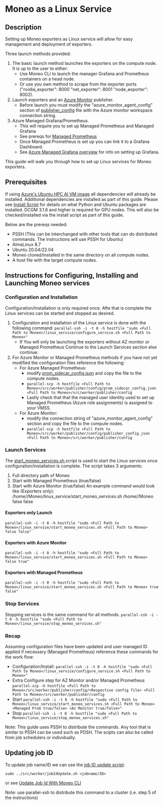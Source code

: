 Moneo as a Linux Service
=====
Description
-----
Setting up Moneo exporters as Linux service will allow for easy management and deployment of exporters.


Three launch methods provided:
1. The basic launch method launches the exporters on the compute node. It is up to the user to either:
   - Use Moneo CLI to launch the manager Grafana and Prometheus containers on a head node.
   - Or use you own method to scrape from the exporter ports ("nvidia_exporter": 8000 "net_exporter": 8001 "node_exporter": 8002).
2. Launch exporters and an [Azure Monitor](../docs/AzureMonitorAgent.md) publisher.
   - Before launch you must modify the "azure_monitor_agent_config" section of [publisher_config](../src/worker/publisher/config/publisher_config.json) file with the Azure monitor workspace connection string.
3. Azure Managed Grafana/Prometheus.
   - This will require you to set up Managed Prometheus and Managed Grafana
   - See prereqs for [Managed Prometheus](../docs/ManagedPrometheusAgent.md)
   - Once Managed Prometheus is set up you can link it to a Grafana Dashboard.
   - See [Azure Managed Grafana overview](https://learn.microsoft.com/en-us/azure/managed-grafana/overview) for info on setting up Grafana.

This guide will walk you through how to set up Linux services for Moneo exporters.

Prerequisites
-----
If using [Azure's Ubuntu HPC AI VM image](https://azuremarketplace.microsoft.com/en-us/marketplace/apps/microsoft-dsvm.ubuntu-hpc?tab=overview) all dependencies will already be installed. Additional dependencies are installed as part of this guide. Please see [Install Script](../src/worker/install/install.sh) for details on what Python and Ubuntu packages are installed. DCGM 3.1.6 and higher is required for GPU nodes. This will also be checked/installed via the install script as part of this guide.

Below are the prereqs needed:
- PSSH (This can be interchanged with other tools that can do distributed commands. The instructions will use PSSH for Ubuntu)
- AlmaLinux 8.7
- Ubuntu 20.04/22.04
- Moneo cloned/installed in the same directory on all compute nodes.
- A host file with the target compute nodes.
 

Instructions for Configuring, Installing and Launching Moneo services
-----
### Configuration and Installation ###
Configuration/Installation is only required once. Afte that is complete the Linux services can be started and stopped as desired.
1. Configuration and installation of the Linux service is done with the following command:
   ```parallel-ssh -i -t 0 -h hostfile "sudo <Full Path to Moneo>/linux_service/configure_service.sh <Full Path to Moneo>"```
   - If You will only be launching the exporters without AZ monitor or Managed Prometheus Continue to the Launch Services section else continue.
2. For Azure Monitor or Managed Prometheus methods if you have not yet modified the configuration files reference the following:
   - For Azure Managed Prometheus:
     - modify [prom_sidecar_config.json](../src/worker/publisher/config) and copy the file to the compute nodes.
     - ```parallel-scp -h hostfile <Full Path to Moneo>/src/worker/publisher/config/prom_sidecar_config.json  <Full Path to Moneo>/src/worker/publisher/config```
     - Lastly check that that the managed user identity used to set up Managed Prometheus (Azure role assignments) is assigned to your VMSS.
   - For Azure Monitor:
      -  modify the connection string of "azure_monitor_agent_config" section and copy the file to the compute nodes.
      -  ```parallel-scp -h hostfile <Full Path to Moneo>/src/worker/publisher/config/publisher_config.json <Full Path to Moneo>/src/worker/publisher/config```
### Launch Services ###
The [start_moneo_services.sh ](./start_moneo_services.sh) script is used to start the Linux services once configuration/installation is complete.
The script takes 3 arguments:
 1. Full directory path of Moneo
 2. Start with Managed Prometheus (true/false)
 3. Start with Azure Monitor (true/false)
 An example command would look like (Exporters only): /home/<user>/Moneo/linux_service/start_moneo_services.sh /home/<user>/Moneo false false
   
#### Exporters only Launch ####
```parallel-ssh -i -t 0 -h hostfile "sudo <Full Path to Moneo>/linux_service/start_moneo_services.sh <Full Path to Moneo> false false"```
#### Exporters with Azure Monitor ####
```parallel-ssh -i -t 0 -h hostfile "sudo <Full Path to Moneo>/linux_service/start_moneo_services.sh <Full Path to Moneo> false true"```
#### Exporters with Managed Prometheus ####
```parallel-ssh -i -t 0 -h hostfile "sudo <Full Path to Moneo>/linux_service/start_moneo_services.sh <Full Path to Moneo> true false"```
   
### Stop Services ###
Stopping services is the same command for all methods.
```parallel-ssh -i -t 0 -h hostfile "sudo <Full Path to Moneo>/linux_service/stop_moneo_services.sh"```
   
### Recap ###
Assuming configuration files have been updated and user managed ID applied if necessary (Managed Prometheus) reference these commands for the work flow:
- Configuration/Install: 
   ```parallel-ssh -i -t 0 -h hostfile "sudo <Full Path to Moneo>/linux_service/configure_service.sh <Full Path to Moneo>"```
- Extra Configure step for AZ Monitor and/or Managed Prometheus
   ```parallel-scp -h hostfile <Full Path to Moneo>/src/worker/publisher/config/<Respective config file> <Full Path to Moneo>/src/worker/publisher/config```
- Start
   ```parallel-ssh -i -t 0 -h hostfile "sudo <Full Path to Moneo>/linux_service/start_moneo_services.sh <Full Path to Moneo> <Managed Prom true/false> <Az Monitor true/false>"```
 - Stop
   ```parallel-ssh -i -t 0 -h hostfile "sudo <Full Path to Moneo>/linux_service/stop_moneo_services.sh"```
 
 Note: This guide uses PSSH to distribute the commands. Any tool that is similar to PSSH can be used such as PDSH. The scipts can also be called from job schedulers or individually.
 

Updating job ID
-----
To update job name/ID we can use the [job ID update script](../src/worker/jobIdUpdate.sh):

```sudo ../src/worker/jobIdUpdate.sh <jobname/ID>```

or see [Update Job Id With Moneo CLI](../docs/JobFiltering.md)

Note: use parallel-ssh to distribute this command to a cluster (i.e. step 5 of the instructions)

